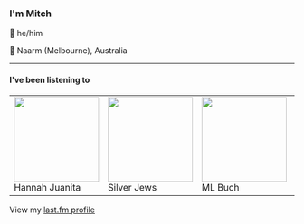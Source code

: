 <article><h3>I&#x27;m Mitch</h3><section><p>👨 he/him</p><p>📍 Naarm (Melbourne), Australia</p></section><hr/><section><h4>I&#x27;ve been listening to</h4><table><tbody><td><img src="https://lastfm.freetls.fastly.net/i/u/174s/2f88f93325217ea68e60f55564779289.png" height="150px" alt="" role="presentation"/><br/>Hannah Juanita</td><td><img src="https://lastfm.freetls.fastly.net/i/u/174s/a8dbe60250629bca66df93dfc0857be1.png" height="150px" alt="" role="presentation"/><br/>Silver Jews</td><td><img src="https://lastfm.freetls.fastly.net/i/u/174s/546600e5015a45bb4b21bcdf19eee5f6.png" height="150px" alt="" role="presentation"/><br/>ML Buch</td><td><img src="https://lastfm.freetls.fastly.net/i/u/174s/c1088d391eb750551dc6bd1e8238ffcd.png" height="150px" alt="" role="presentation"/><br/>Fontaines D.C.</td><td><img src="https://lastfm.freetls.fastly.net/i/u/174s/4bb223c47d37d3ec76eddbfc7cb87b1a.png" height="150px" alt="" role="presentation"/><br/>Mk.gee</td></tbody></table><span>View my <a href="https://www.last.fm/user/my-slab">last.fm profile</a></span></section></article>